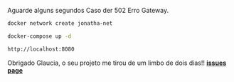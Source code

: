 Aguarde alguns segundos Caso der 502 Erro Gateway. 


```bash
docker network create jonatha-net
```

```bash
docker-compose up -d
```

```bash
http://localhost:8080
```

Obrigado Glaucia, o seu projeto me tirou de um limbo de dois dias!!  **[issues page](https://github.com/glaucia86/desafio-fc-nginx-node)**
